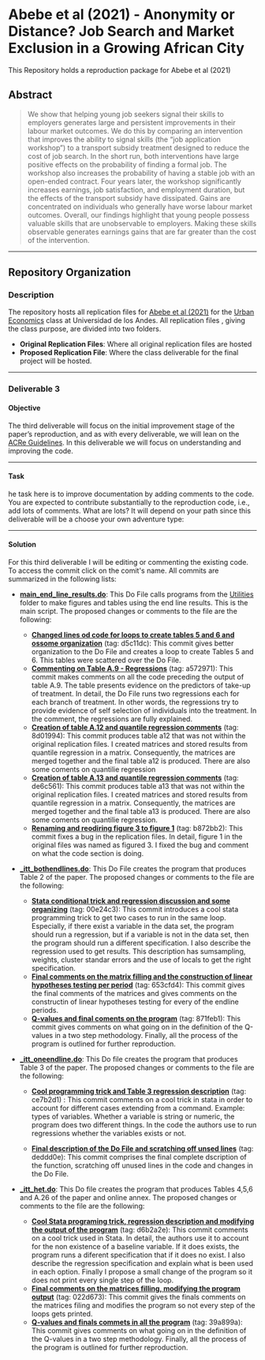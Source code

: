 # Abebe et al (2021) - Anonymity or Distance? Job Search and  Market Exclusion in a Growing African City

This Repository holds a reproduction package for Abebe et al (2021)

## Abstract

> We show that helping young job seekers signal their skills to employers generates large and persistent improvements in their labour market outcomes. We do this by comparing an intervention that improves the ability to signal skills (the “job application workshop”) to a transport subsidy treatment designed to reduce the cost of job search. In the short run, both interventions have large positive effects on the probability of finding a formal job. The workshop also increases the probability of having a stable job with an open-ended contract. Four years later, the workshop significantly increases earnings, job satisfaction, and employment duration, but the effects of the transport subsidy have dissipated. Gains are concentrated on individuals who generally have worse labour market outcomes. Overall, our findings highlight that young people possess valuable skills that are unobservable to employers. Making these skills observable generates earnings gains that are far greater than the cost of the intervention.

---
## Repository Organization
### Description

The repository hosts all replication files for [Abebe et al (2021)](https://academic.oup.com/restud/article-abstract/88/3/1279/5912023) for the [Urban Economics](https://ignaciomsarmiento.github.io/teaching/Urban/2022/Urban.html) class at Universidad de los Andes. All replication files , giving the class purpose, are divided into two folders.

* **Original Replication Files**: Where all original replication files are hosted
* **Proposed Replication File**: Where the class deliverable for the final project will be hosted.

***

### Deliverable 3
#### Objective
The third deliverable will focus on the initial improvement stage of the paper’s reproduction, and as with every deliverable, we will lean on the [ACRe Guidelines](https://bitss.github.io/ACRE/improvements.html). In this deliverable we will focus on understanding and improving the code.

***

#### Task
he task here is to improve documentation by adding comments to the code. You are expected to contribute substantially to the reproduction code, i.e., add lots of comments. What are lots? It will depend on your path since this deliverable will be a choose your own adventure type:

****

#### Solution
For this third deliverable I will be editing or commenting the existing code. To access the commit click on the comit's name. All commits are summarized in the following lists:

* **[main_end_line_results.do](https://github.com/jorgeluis8ar/Revised-reproduction-package-for-Abebe-et-al-2021/blob/main/Proposed%20Replication%20File/do/main_endline_results.do)**: This Do File calls programs from the [Utilities](https://github.com/jorgeluis8ar/Revised-reproduction-package-for-Abebe-et-al-2021/tree/main/Proposed%20Replication%20File/utilities) folder to make figures and tables using the end line results. This is the main script. The proposed changes or comments to the file are the following:

    + **[Changed lines od code for loops to create tables 5 and 6 and ossome organization](https://github.com/jorgeluis8ar/Revised-reproduction-package-for-Abebe-et-al-2021/commit/d5c11dcb7b29ba319e42c9d09c46756ca05923f4)** (tag: d5c11dc): This commit gives better organization to the Do File and creates a loop to create Tables 5 and 6. This tables were scattered over the Do File.
    + **[Commenting on Table A.9 - Regressions](https://github.com/jorgeluis8ar/Revised-reproduction-package-for-Abebe-et-al-2021/commit/a572971f09dbdd7fecb0b114e18fbccaf0c7d5d7)** (tag: a572971): This commit makes comments on all the code preceding the output of table A.9. The table presents evidence on the predictors of take-up of treatment. In detail, the Do File runs two regressions each for each branch of treatment. In other words, the regressions try to provide evidence of self selection of individuals into the treatment. In the comment, the regressions are fully explained.
    + **[Creation of table A.12 and quantile regression comments](https://github.com/jorgeluis8ar/Revised-reproduction-package-for-Abebe-et-al-2021/commit/8d01994ec7aae7555512a7db8c3aa07e08492e41)** (tag: 8d01994): This commit produces table a12 that was not within the original replication files. I created matrices and stored results from quantile regression in a matrix. Consequently, the matrices are merged together and the final table a12 is produced. There are also some coments on quantilie regression
    + **[Creation of table A.13 and quantile regression comments](https://github.com/jorgeluis8ar/Revised-reproduction-package-for-Abebe-et-al-2021/commit/de6c56101850e92d42a961a6d413bd8c84734601)** (tag: de6c561): This commit produces table a13 that was not within the original replication files. I created matrices and stored results from quantile regression in a matrix. Consequently, the matrices are merged together and the final table a13 is produced. There are also some coments on quantilie regression.
    + **[Renaming and reodiring figure 3 to figure 1](https://github.com/jorgeluis8ar/Revised-reproduction-package-for-Abebe-et-al-2021/commit/b872bb2c72623db8017084a556cd8e0cae2cb34a)** (tag: b872bb2): This commit fixes a bug in the replication files. In detail, figure 1 in the original files was named as figured 3.  I fixed the bug and comment on what the code section is doing.

* **[_itt_bothendlines.do](https://github.com/jorgeluis8ar/Revised-reproduction-package-for-Abebe-et-al-2021/blob/main/Proposed%20Replication%20File/utilities/_itt_bothendlines.do)**: This Do File creates the program that produces Table 2 of the paper. The proposed changes or comments to the file are the following:

    + **[Stata conditional trick and regression discussion and some organizing](https://github.com/jorgeluis8ar/Revised-reproduction-package-for-Abebe-et-al-2021/commit/00e24c30c18470bd7ba3a671a93adb63077e9afe)** (tag: 00e24c3): This commit introduces a cool stata programming trick to get two cases to run in the same loop. Especially, if there exist a variable in the data set, the program should run a regression, but if a variable is not in the data set, then the program should run a different specification.  I also describe the regression used to get results. This description has sumsampling, weights, cluster standar errors and the use of locals to get the right specification.
    + **[Final comments on the matrix filling and the construction of linear hypotheses testing per period](https://github.com/jorgeluis8ar/Revised-reproduction-package-for-Abebe-et-al-2021/commit/653cfd44a4b794d232ddeaa8e165691c94b2622e)** (tag: 653cfd4): This commit gives the final comments of the matrices and gives comments on the constructin of linear hypotheses testing for every of the endline periods.
    + **[Q-values and final coments on the program](https://github.com/jorgeluis8ar/Revised-reproduction-package-for-Abebe-et-al-2021/commit/871feb1a4f6ccdebbcbd5250ddb309804220a147)** (tag: 871feb1): This commit gives comments on what going on in the definition of the Q-values in a two step methodology. Finally, all the process of the program is outlined for further reproduction.

* **[\_itt_oneendline.do](https://github.com/jorgeluis8ar/Revised-reproduction-package-for-Abebe-et-al-2021/blob/main/Proposed%20Replication%20File/utilities/_itt_oneendline.do)**: This Do file creates the program that produces Table 3 of the paper. The proposed changes or comments to the file are the following:
    + **[Cool programming trick and Table 3 regression description](https://github.com/jorgeluis8ar/Revised-reproduction-package-for-Abebe-et-al-2021/commit/ce7b2d1546f0be8c1006b62b1fcb8fa08944bc8f)**  (tag: ce7b2d1) : This commit comments on a cool trick in stata in order to account for different cases extending from a command. Example: types of variables. Whether a variable is string or numeric, the program does two different things. In the code the authors use to run regressions whether the variables exists or not.

    + **[Final description of the Do File and scratching off unsed lines](https://github.com/jorgeluis8ar/Revised-reproduction-package-for-Abebe-et-al-2021/commit/deddd0e0e7c3b0dc6bd1a2ce24abf29283bc6d8e)** (tag: deddd0e): This commit comprises the final complete dscription of the function, scratching off unused lines in the code and changes in the Do File. 
    
* **[\_itt_het.do](https://github.com/jorgeluis8ar/Revised-reproduction-package-for-Abebe-et-al-2021/blob/main/Proposed%20Replication%20File/utilities/_itt_het.do)**: This Do file creates the program that produces Tables 4,5,6 and A.26 of the paper and online annex. The proposed changes or comments to the file are the following:
    + **[Cool Stata programing trick, regression description and modifying the output of the program](https://github.com/jorgeluis8ar/Revised-reproduction-package-for-Abebe-et-al-2021/commit/d6b2a2e8158fab04975ec35186ddacc6c33c7357)** (tag: d6b2a2e):  This commit comments on a cool trick used in Stata. In detail, the authors use it to account for the non existence of a baseline variable. If it does exists, the program runs a diferent specification that if it does no exist. I also describe the regression specification and explain what is been used in each option. Finally I propose a small change of the program so it does not print every single step of the loop.
    + **[Final comments on the matrices filling, modifying the program output](https://github.com/jorgeluis8ar/Revised-reproduction-package-for-Abebe-et-al-2021/commit/022d67398d62c3d46974c861532ff0fa189ca29a)** (tag: 022d673): This commit gives the finals comments on the matrices filing and modifies the program so not every step of the loops gets printed.
    + **[Q-values and finals commets in all the program](https://github.com/jorgeluis8ar/Revised-reproduction-package-for-Abebe-et-al-2021/commit/39a899a7236ea5c4388241921f426cc96647fd73)** (tag: 39a899a): This commit gives comments on what going on in the definition of the Q-values in a two step methodology. Finally, all the process of the program is outlined for further reproduction.
